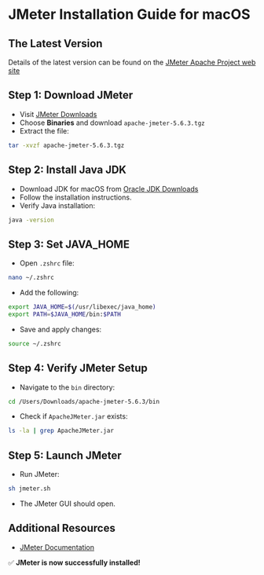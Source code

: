 # JMeter Installation Guide for macOS

## The Latest Version

Details of the latest version can be found on the
[JMeter Apache Project web site](https://jmeter.apache.org/)

## Step 1: Download JMeter

- Visit [JMeter Downloads](https://jmeter.apache.org/download_jmeter.cgi)
- Choose **Binaries** and download `apache-jmeter-5.6.3.tgz`
- Extract the file:
```bash
tar -xvzf apache-jmeter-5.6.3.tgz
```

## Step 2: Install Java JDK

- Download JDK for macOS from [Oracle JDK Downloads](https://www.oracle.com/java/technologies/downloads/#jdk24-mac)
- Follow the installation instructions.
- Verify Java installation:
```bash
java -version
```

## Step 3: Set JAVA_HOME

- Open `.zshrc` file:
```bash
nano ~/.zshrc
```
- Add the following:
```bash
export JAVA_HOME=$(/usr/libexec/java_home)
export PATH=$JAVA_HOME/bin:$PATH
```
- Save and apply changes:
```bash
source ~/.zshrc
```

## Step 4: Verify JMeter Setup

- Navigate to the `bin` directory:
```bash
cd /Users/Downloads/apache-jmeter-5.6.3/bin
```
- Check if `ApacheJMeter.jar` exists:
```bash
ls -la | grep ApacheJMeter.jar
```

## Step 5: Launch JMeter

- Run JMeter:
```bash
sh jmeter.sh
```
- The JMeter GUI should open.

## Additional Resources

- [JMeter Documentation](https://jmeter.apache.org/usermanual/index.html)

✅ **JMeter is now successfully installed!**
